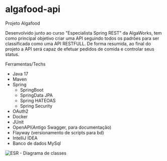 # algafood-api
Projeto Algafood

Desenvolvido junto ao curso "Especialista Spring REST" da AlgaWorks, tem como principal objetivo criar uma API seguindo todos os padrões para ser classificada
como uma API RESTFULL. De forma resumida, ao final do projeto a API será capaz de efetuar pedidos de comida e controlar seus status.

Ferramentas/Techs
- Java 17
- Maven
- Spring
  - SpringBoot
  - SpringData JPA
  - Spring HATEOAS
  - Spring Security
 - OAuth2
 - Docker
 - JUnit
 - OpenAPI(Antigo Swagger, para documentação)
 - Flayway (versionamento de scripts para bd)
 - IntelliJ IDEA
 - Banco de dados MySql
 
 ![ESR - Diagrama de classes](https://user-images.githubusercontent.com/20582755/177645354-4613f53a-7d26-41ac-a7e5-aa0fb1894889.png)
